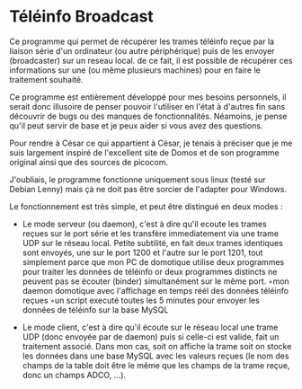 Téléinfo Broadcast
==================


Ce programme qui permet de récupérer les trames téléinfo reçue par la liaison série d'un ordinateur (ou autre périphérique) puis de les envoyer (broadcaster) sur un reseau local. de ce fait, il est possible de récupérer ces informations sur une (ou même plusieurs machines) pour en faire le traitement souhaité.
 
Ce programme est entièrement développé pour mes besoins personnels, il serait donc illusoire de penser pouvoir l'utiliser en l'état à d'autres fin sans découvrir de bugs ou des manques de fonctionnalités. Néamoins, je pense qu'il peut servir de base et je peux aider si vous avez des questions.
 
Pour rendre à César ce qui appartient à César, je tenais à préciser que je me suis largement inspiré de l'excellent site de Domos et de son programme original ainsi que des sources de picocom.
 
J'oubliais, le programme fonctionne uniquement sous linux (testé sur Debian Lenny) mais çà ne doit pas être sorcier de l'adapter pour Windows.
 
Le fonctionnement est très simple, et peut être distingué en deux modes :
  - Le mode serveur (ou daemon), c'est à dire qu'il ecoute les trames reçues sur le port série et les transfère immediatement via une trame UDP sur le réseau local. Petite subtilité, en fait deux trames identiques sont envoyés, une sur le port 1200 et l'autre sur le port 1201, tout simplement parce que mon PC de domotique utilise deux programmes pour traiter les données de téléinfo or deux programmes distincts ne peuvent pas se écouter (binder) simultanément sur le même port. ◦mon daemon domotique avec l'affichage en temps réél des données téléinfo reçues
 ◦un script executé toutes les 5 minutes pour envoyer les données de téléinfo sur la base MySQL
 
  - Le mode client, c'est à dire qu'il écoute sur le réseau local une trame UDP (donc envoyée par de daemon) puis si celle-ci est valide, fait un traitement associé. Dans mon cas, soit on affiche la trame soit on stocke les données dans une base MySQL avec les valeurs reçues (le nom des champs de la table doit être le même que les champs de la trame reçue, donc un champs ADCO, …).
